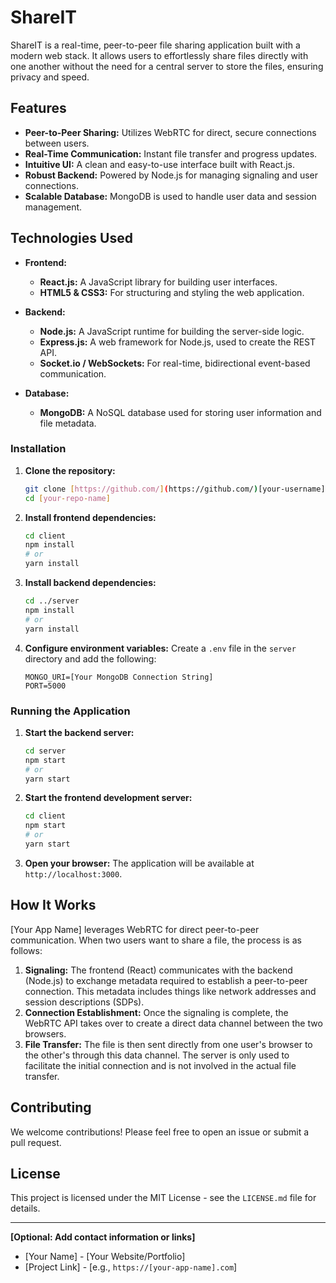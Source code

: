 # ShareIT

ShareIT is a real-time, peer-to-peer file sharing application built with a modern web stack. It allows users to effortlessly share files directly with one another without the need for a central server to store the files, ensuring privacy and speed.

## Features

- **Peer-to-Peer Sharing:** Utilizes WebRTC for direct, secure connections between users.
- **Real-Time Communication:** Instant file transfer and progress updates.
- **Intuitive UI:** A clean and easy-to-use interface built with React.js.
- **Robust Backend:** Powered by Node.js for managing signaling and user connections.
- **Scalable Database:** MongoDB is used to handle user data and session management.

## Technologies Used

- **Frontend:**
  - **React.js:** A JavaScript library for building user interfaces.
  - **HTML5 & CSS3:** For structuring and styling the web application.

- **Backend:**
  - **Node.js:** A JavaScript runtime for building the server-side logic.
  - **Express.js:** A web framework for Node.js, used to create the REST API.
  - **Socket.io / WebSockets:** For real-time, bidirectional event-based communication.

- **Database:**
  - **MongoDB:** A NoSQL database used for storing user information and file metadata.


### Installation

1.  **Clone the repository:**
    ```bash
    git clone [https://github.com/](https://github.com/)[your-username]/[your-repo-name].git
    cd [your-repo-name]
    ```

2.  **Install frontend dependencies:**
    ```bash
    cd client
    npm install
    # or
    yarn install
    ```

3.  **Install backend dependencies:**
    ```bash
    cd ../server
    npm install
    # or
    yarn install
    ```

4.  **Configure environment variables:**
    Create a `.env` file in the `server` directory and add the following:
    ```
    MONGO_URI=[Your MongoDB Connection String]
    PORT=5000
    ```

### Running the Application

1.  **Start the backend server:**
    ```bash
    cd server
    npm start
    # or
    yarn start
    ```

2.  **Start the frontend development server:**
    ```bash
    cd client
    npm start
    # or
    yarn start
    ```

3.  **Open your browser:**
    The application will be available at `http://localhost:3000`.

## How It Works

[Your App Name] leverages WebRTC for direct peer-to-peer communication. When two users want to share a file, the process is as follows:

1.  **Signaling:** The frontend (React) communicates with the backend (Node.js) to exchange metadata required to establish a peer-to-peer connection. This metadata includes things like network addresses and session descriptions (SDPs).
2.  **Connection Establishment:** Once the signaling is complete, the WebRTC API takes over to create a direct data channel between the two browsers.
3.  **File Transfer:** The file is then sent directly from one user's browser to the other's through this data channel. The server is only used to facilitate the initial connection and is not involved in the actual file transfer.

## Contributing

We welcome contributions! Please feel free to open an issue or submit a pull request.

## License

This project is licensed under the MIT License - see the `LICENSE.md` file for details.

---

**[Optional: Add contact information or links]**
- [Your Name] - [Your Website/Portfolio]
- [Project Link] - [e.g., `https://[your-app-name].com`]
